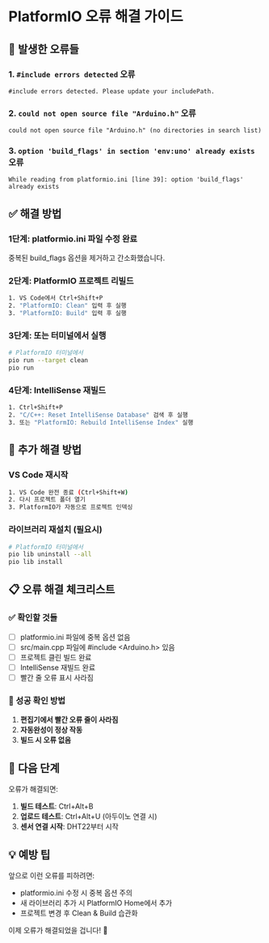 # PlatformIO 오류 해결 가이드

## 🚫 발생한 오류들

### 1. `#include errors detected` 오류
```
#include errors detected. Please update your includePath.
```

### 2. `could not open source file "Arduino.h"` 오류  
```
could not open source file "Arduino.h" (no directories in search list)
```

### 3. `option 'build_flags' in section 'env:uno' already exists` 오류
```
While reading from platformio.ini [line 39]: option 'build_flags' already exists
```

## ✅ 해결 방법

### 1단계: platformio.ini 파일 수정 완료
중복된 build_flags 옵션을 제거하고 간소화했습니다.

### 2단계: PlatformIO 프로젝트 리빌드
```bash
1. VS Code에서 Ctrl+Shift+P
2. "PlatformIO: Clean" 입력 후 실행
3. "PlatformIO: Build" 입력 후 실행
```

### 3단계: 또는 터미널에서 실행
```bash
# PlatformIO 터미널에서
pio run --target clean
pio run
```

### 4단계: IntelliSense 재빌드
```bash
1. Ctrl+Shift+P
2. "C/C++: Reset IntelliSense Database" 검색 후 실행
3. 또는 "PlatformIO: Rebuild IntelliSense Index" 실행
```

## 🔧 추가 해결 방법

### VS Code 재시작
```bash
1. VS Code 완전 종료 (Ctrl+Shift+W)
2. 다시 프로젝트 폴더 열기
3. PlatformIO가 자동으로 프로젝트 인덱싱
```

### 라이브러리 재설치 (필요시)
```bash
# PlatformIO 터미널에서
pio lib uninstall --all
pio lib install
```

## 📋 오류 해결 체크리스트

### ✅ 확인할 것들
- [ ] platformio.ini 파일에 중복 옵션 없음
- [ ] src/main.cpp 파일에 #include <Arduino.h> 있음
- [ ] 프로젝트 클린 빌드 완료
- [ ] IntelliSense 재빌드 완료
- [ ] 빨간 줄 오류 표시 사라짐

### 🎯 성공 확인 방법
1. **편집기에서 빨간 오류 줄이 사라짐**
2. **자동완성이 정상 작동**
3. **빌드 시 오류 없음**

## 🚀 다음 단계

오류가 해결되면:
1. **빌드 테스트**: Ctrl+Alt+B
2. **업로드 테스트**: Ctrl+Alt+U (아두이노 연결 시)
3. **센서 연결 시작**: DHT22부터 시작

## 💡 예방 팁

앞으로 이런 오류를 피하려면:
- platformio.ini 수정 시 중복 옵션 주의
- 새 라이브러리 추가 시 PlatformIO Home에서 추가
- 프로젝트 변경 후 Clean & Build 습관화

이제 오류가 해결되었을 겁니다! 🎉